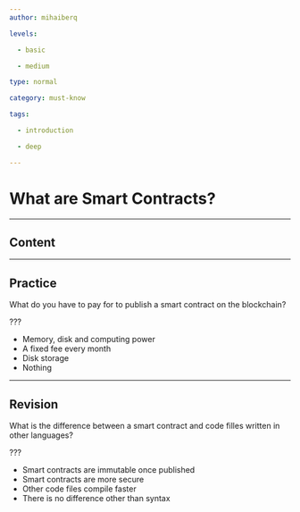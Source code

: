 ```yaml
---
author: mihaiberq

levels:

  - basic

  - medium

type: normal

category: must-know

tags:

  - introduction

  - deep

---
```

# What are Smart Contracts?

---
## Content



---
## Practice

What do you have to pay for to publish a smart contract on the blockchain?

???

* Memory, disk and computing power
* A fixed fee every month
* Disk storage
* Nothing

---
## Revision

What is the difference between a smart contract and code filles written in other languages?

???

* Smart contracts are immutable once published
* Smart contracts are more secure
* Other code files compile faster
* There is no difference other than syntax

